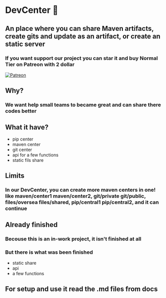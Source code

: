 # DevCenter 🏢

## An place where you can share Maven artifacts, create gits and update as an artifact, or create an static server

### If you want support our project you can star it and buy Normal Tier on Patreon with 2 dollar

<a href="https://patreon.com/Spargat" target="_blank">
  <img src="https://img.shields.io/badge/Support-Patreon-orange.svg" alt="Patreon">
</a>

## Why?

### We want help small teams to became great and can share there codes better

## What it have?

- pip center
- maven center
- git center
- api for a few functions
- static fils share

## Limits

### In our DevCenter, you can create more maven centers in one! like maven/center1 maven/center2, git/private git/public, files/oversea files/shared, pip/central1 pip/central2, and it can continue

## Already finished

### Becouse this is an in-work project, it isn't finished at all

### But there is what was been finished

- static share
- api
- a few functions

## For setup and use it read the .md files from docs

